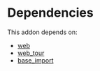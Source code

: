 # Dependencies

This addon depends on:

- [web](https://github.com/bringout/oca-ocb-core/tree/b3e6fb998e53b9eb1bc9669d992017616c2bd7b3/odoo-bringout-oca-ocb-web)
- [web_tour](https://github.com/bringout/oca-ocb-web/tree/d140f04bde3a5b47e6ea0c4ecae4f3d4bcd940cb/odoo-bringout-oca-ocb-web_tour)
- [base_import](https://github.com/bringout/oca-ocb-core/tree/b3e6fb998e53b9eb1bc9669d992017616c2bd7b3/odoo-bringout-oca-ocb-base_import)
